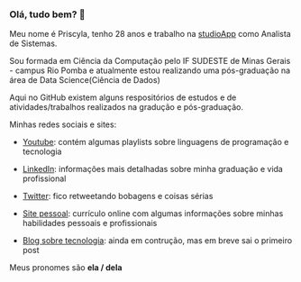 ###  Olá, tudo bem? 👋

<!--
**PriscylaSantos/PriscylaSantos** is a ✨ _special_ ✨ repository because its `README.md` (this file) appears on your GitHub profile.

Here are some ideas to get you started:

- 🔭 I’m currently working on ...
- 🌱 I’m currently learning ...
- 👯 I’m looking to collaborate on ...
- 🤔 I’m looking for help with ...
- 💬 Ask me about ...
- 📫 How to reach me: ...
- 😄 Pronouns: ...
- ⚡ Fun fact: ...
-->

Meu nome é Priscyla, tenho 28 anos e trabalho na [studioApp](https://www.studioapp.com.br/) como Analista de Sistemas. 

Sou formada em Ciência da Computação pelo IF SUDESTE de Minas Gerais - campus Rio Pomba e atualmente estou realizando uma 
pós-graduação na área de Data Science(Ciência de Dados)

Aqui no GitHub existem alguns respositórios de estudos e de atividades/trabalhos realizados na gradução e pós-graduação.

Minhas redes sociais e sites:

  - [Youtube](https://www.youtube.com/channel/UCVuVp8Sv76CrsDgTgiMsEYA/playlists?view_as=subscriber): contém 
  algumas playlists sobre linguagens de programação e tecnologia
  
  - [LinkedIn](https://www.linkedin.com/in/priscylacsantos/): informações mais detalhadas sobre minha graduação e vida 
  profissional
  
  - [Twitter](https://twitter.com/PriscylaCSantos): fico retweetando bobagens e coisas sérias
  
  - [Site pessoal](http://priscylasantos.github.io/): currículo online com algumas informações sobre minhas habilidades 
  pessoais e profissionais
  
  - [Blog sobre tecnologia](http://priscylasantos.github.io/blog): ainda em contrução, mas em breve sai o primeiro post

Meus pronomes são **ela / dela**
